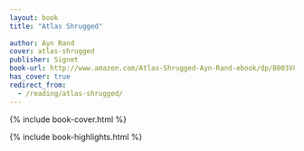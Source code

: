```yaml
---
layout: book
title: "Atlas Shrugged"
 
author: Ayn Rand
cover: atlas-shrugged
publisher: Signet
book-url: http://www.amazon.com/Atlas-Shrugged-Ayn-Rand-ebook/dp/B003V8B5XO/
has_cover: true
redirect_from:
  - /reading/atlas-shrugged/
---
```

{% include book-cover.html %}

{% include book-highlights.html %}
